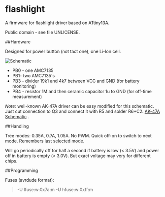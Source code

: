 # flashlight

A firmware for flashlight driver based on ATtiny13A.

Public domain - see file UNLICENSE.

##Hardware

Designed for power button (not tact one), one Li-Ion cell. 

![Schematic](/home/dev/prog/flashlight/docs/Main.png) 

- PB0 - one AMC7135
- PB1- two AMC7135's
- PB3 - divider 19k1 and 4k7 between VCC and GND (for battery monitoring)
- PB4 - resistor 1M and then ceramic capacitor 1u to GND (for off-time measurement)

*Note:* well-known AK-47A driver can be easy modified for this schematic. Just cut connection to Q3 and connect it with R5 and solder R6+C2. [AK-47A Schematic](docs/AK-47A.png) .

##Handling

Tree modes: 0.35A, 0.7A, 1.05A. No PWM. Quick off-on to switch to next mode. Remembers last selected mode.

Will go periodically off for half a second if battery is low (< 3.5V) and power off in battery is empty (< 3.0V). But exact voltage may very for different chips.

##Programming

Fuses (avrdude format):

>-U lfuse:w:0x7a:m -U hfuse:w:0xff:m
